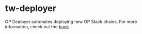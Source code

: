 # tw-deployer

OP Deployer automates deploying new OP Stack chains. For more information, check out the [book][book].

[book]: https://devdocs.optimism.io/tw-deployer
